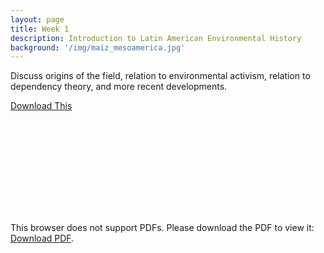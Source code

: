 ```yaml
---
layout: page
title: Week 1
description: Introduction to Latin American Environmental History
background: '/img/maiz_mesoamerica.jpg'
---
```

Discuss origins of the field, relation to environmental activism, relation to dependency theory, and more recent developments.

[Download This](LA_EH.pdf)

<object data="http://localhost:4000/LA_EH.pdf" type="application/pdf" width="700px" height="700px">
    <embed src="http://localhost:4000/LA_EH.pdf">
        <p>This browser does not support PDFs. Please download the PDF to view it: <a href="http://yoursite.com/the.pdf">Download PDF</a>.</p>
    </embed>
</object>
